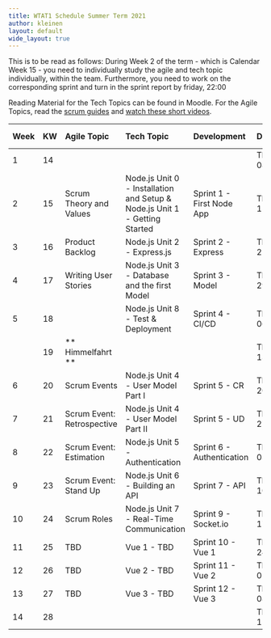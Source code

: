```yaml
---
title: WTAT1 Schedule Summer Term 2021
author: kleinen
layout: default
wide_layout: true
---
```


This is to be read as follows:
During Week 2 of the term - which is Calendar Week 15 - you need to individually study the agile and tech topic individually, within the team. Furthermore, you need to work on the corresponding sprint and turn in the sprint report by friday, 22:00

Reading Material for the Tech Topics can be found in Moodle.
For the Agile Topics, read the [scrum guides](https://scrumguides.org/index.html) and [watch these short videos](https://www.scrumalliance.org/learn-about-scrum/scrum-elearning-series/).

| Week | KW | Agile Topic                 | Tech Topic                                                                  | Development               | Date           | Presentations/Class Meeting                       |
|:-----|:---|:----------------------------|:----------------------------------------------------------------------------|:--------------------------|:---------------|:--------------------------------------------------|
| 1    | 14 |                             |                                                                             |                           | Thu 08/04/2021 | Introduction to Class                             |
| 2    | 15 | Scrum Theory and Values     | Node.js Unit 0 - Installation and Setup  & Node.js Unit 1 - Getting Started | Sprint 1 - First Node App | Thu 15/04/2021 | Project Idea Proposals, Fixation of Project Teams |
| 3    | 16 | Product Backlog             | Node.js Unit 2 - Express.js                                                 | Sprint 2 - Express        | Thu 22/04/2021 | Product Backlogs                                  |
| 4    | 17 | Writing User Stories        | Node.js Unit 3 - Database and the first Model                               | Sprint 3 - Model          | Thu 29/04/2021 | 1.                                                |
| 5    | 18 |                             | Node.js Unit 8 - Test & Deployment                                          | Sprint 4 - CI/CD          | Thu 06/05/2021 | 2.                                                |
|      | 19 | ** Himmelfahrt **           |                                                                             |                           | Thu 13/05/2021 |                                                   |
| 6    | 20 | Scrum Events                | Node.js Unit 4 - User Model Part I                                          | Sprint 5 - CR             | Thu 20/05/2021 | 3.                                                |
| 7    | 21 | Scrum  Event: Retrospective | Node.js Unit 4 - User Model Part II                                         | Sprint 5 - UD             | Thu 27/05/2021 | Retrospective                                     |
| 8    | 22 | Scrum Event: Estimation     | Node.js Unit 5 - Authentication                                             | Sprint 6 - Authentication | Thu 03/06/2021 | 4.                                                |
| 9    | 23 | Scrum Event: Stand Up       | Node.js Unit 6 - Building an API                                            | Sprint 7 - API            | Thu 10/06/2021 | 5.                                                |
| 10   | 24 | Scrum Roles                 | Node.js Unit 7 - Real-Time Communication                                    | Sprint 9 - Socket.io      | Thu 17/06/2021 | 6.                                                |
| 11   | 25 | TBD                         | Vue 1 - TBD                                                                 | Sprint 10 - Vue 1         | Thu 24/06/2021 | 7.                                                |
| 12   | 26 | TBD                         | Vue 2 - TBD                                                                 | Sprint 11 - Vue 2         | Thu 01/07/2021 | 8.                                                |
| 13   | 27 | TBD                         | Vue 3 - TBD                                                                 | Sprint 12 - Vue 3         | Thu 08/07/2021 | 9.                                                |
| 14   | 28 |                             |                                                                             |                           | Thu 15/07/2021 | 10.   Retrospective                               |
